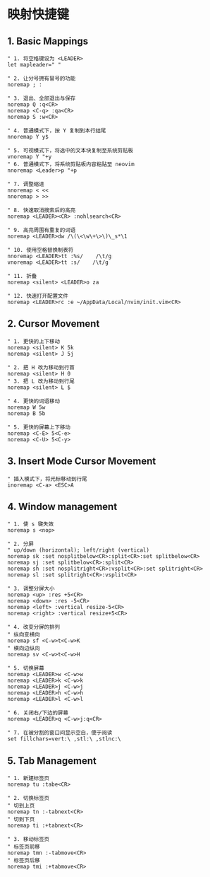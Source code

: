 # 映射快捷键

## 1. Basic Mappings

    " 1. 将空格键设为 <LEADER>
    let mapleader=" "
    
    " 2. 让分号拥有冒号的功能
    noremap ; :
    
    " 3. 退出、全部退出与保存
    noremap Q :q<CR>
    noremap <C-q> :qa<CR>
    noremap S :w<CR>
    
    " 4. 普通模式下，按 Y 复制到本行结尾
    nnoremap Y y$
    
    " 5. 可视模式下，将选中的文本块复制至系统剪贴板
    vnoremap Y "+y
    " 6. 普通模式下，将系统剪贴板内容粘贴至 neovim
    nnoremap <Leader>p "+p

    " 7. 调整缩进
    nnoremap < <<
    nnoremap > >>

    " 8. 快速取消搜索后的高亮
    noremap <LEADER><CR> :nohlsearch<CR>

    " 9. 高亮周围有重复的词语
    noremap <LEADER>dw /\(\<\w\+\>\)\_s*\1

    " 10. 使用空格替换制表符
    nnoremap <LEADER>tt :%s/    /\t/g
    vnoremap <LEADER>tt :s/    /\t/g

    " 11. 折叠
    noremap <silent> <LEADER>o za

    " 12. 快速打开配置文件
    noremap <LEADER>rc :e ~/AppData/Local/nvim/init.vim<CR>

## 2. Cursor Movement

    " 1. 更快的上下移动
    noremap <silent> K 5k
    noremap <silent> J 5j
    
    " 2. 把 H 改为移动到行首
    noremap <silent> H 0
    " 3. 把 L 改为移动到行尾
    noremap <silent> L $
    
    " 4. 更快的词语移动
    noremap W 5w
    noremap B 5b
    
    " 5. 更快的屏幕上下移动
    noremap <C-E> 5<C-e>
    noremap <C-U> 5<C-y>

## 3. Insert Mode Cursor Movement

    " 插入模式下，将光标移动到行尾
    inoremap <C-a> <ESC>A

##  4. Window management

    " 1. 使 s 键失效
    noremap s <nop>
    
    " 2. 分屏
    " up/down (horizontal); left/right (vertical)
    noremap sk :set nosplitbelow<CR>:split<CR>:set splitbelow<CR>
    noremap sj :set splitbelow<CR>:split<CR>
    noremap sh :set nosplitright<CR>:vsplit<CR>:set splitright<CR>
    noremap sl :set splitright<CR>:vsplit<CR>
    
    " 3. 调整分屏大小
    noremap <up> :res +5<CR>
    noremap <down> :res -5<CR>
    noremap <left> :vertical resize-5<CR>
    noremap <right> :vertical resize+5<CR>
    
    " 4. 改变分屏的排列
    " 纵向变横向
    noremap sf <C-w>t<C-w>K
    " 横向边纵向
    noremap sv <C-w>t<C-w>H
    
    " 5. 切换屏幕
    noremap <LEADER>w <C-w>w
    noremap <LEADER>k <C-w>k
    noremap <LEADER>j <C-w>j
    noremap <LEADER>h <C-w>h
    noremap <LEADER>l <C-w>l

    " 6. 关闭右/下边的屏幕
    noremap <LEADER>q <C-w>j:q<CR>
    
    " 7. 在被分割的窗口间显示空白，便于阅读
    set fillchars=vert:\ ,stl:\ ,stlnc:\

## 5. Tab Management

    " 1. 新建标签页
    noremap tu :tabe<CR>
    
    " 2. 切换标签页
    " 切到上页
    noremap tn :-tabnext<CR>
    " 切到下页
    noremap ti :+tabnext<CR>
    
    " 3. 移动标签页
    " 标签页前移
    noremap tmn :-tabmove<CR>
    " 标签页后移
    noremap tmi :+tabmove<CR>
